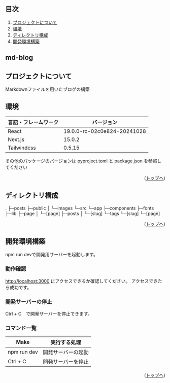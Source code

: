 <div id="top"></div>

## 目次
1. [プロジェクトについて](#プロジェクトについて)
2. [環境](#環境)
3. [ディレクトリ構成](#ディレクトリ構成)
4. [開発環境構築](#開発環境構築)

## md-blog

## プロジェクトについて

Markdownファイルを用いたブログの構築

## 環境

| 言語・フレームワーク  | バージョン |
| --------------------- | ---------- |
| React                 | 19.0.0-rc-02c0e824-20241028     |
| Next.js               | 15.0.2     |
| Tailwindcss               | 0.5.15     |

その他のパッケージのバージョンは pyproject.toml と package.json を参照してください

<p align="right">(<a href="#top">トップへ</a>)</p>

## ディレクトリ構成

<!-- Treeコマンドを使ってディレクトリ構成を記載 -->
.
├─posts
├─public
│  └─images
└─src
    └─app
        ├─components
        ├─fonts
        ├─lib
        ├─page
        │  └─[page]
        ├─posts
        │  └─[slug]
        └─tags
            └─[slug]
                └─[page]

<p align="right">(<a href="#top">トップへ</a>)</p>

## 開発環境構築

npm run devで開発用サーバーを起動します。

### 動作確認

 [http://localhost:3000](http://localhost:3000) にアクセスできるか確認してください。
アクセスできたら成功です。

### 開発サーバーの停止

Ctrl + C　で開発サーバーを停止できます。

### コマンド一覧

| Make                | 実行する処理                                                            |
| ------------------- | ----------------------------------------------------------------------- |
| npm run dev        | 開発サーバーの起動 |
| Ctrl + C             | 開発サーバーを停止                                                          |

<p align="right">(<a href="#top">トップへ</a>)</p>